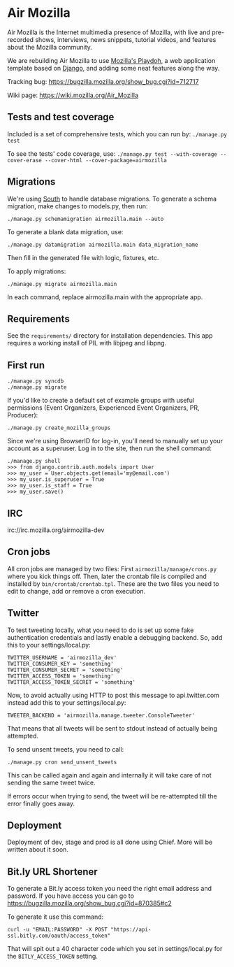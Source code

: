 Air Mozilla
===========

Air Mozilla is the Internet multimedia presence of Mozilla, with live and
pre-recorded shows, interviews, news snippets, tutorial videos, and
features about the Mozilla community.

We are rebuilding Air Mozilla to use [Mozilla's Playdoh][gh-playdoh],
a web application template based on [Django][django],
and adding some neat features along the way.

Tracking bug: https://bugzilla.mozilla.org/show_bug.cgi?id=712717

Wiki page: https://wiki.mozilla.org/Air_Mozilla

Tests and test coverage
-----------------------
Included is a set of comprehensive tests, which you can run by:
``./manage.py test``

To see the tests' code coverage, use:
``./manage.py test --with-coverage --cover-erase --cover-html --cover-package=airmozilla``


Migrations
----------
We're using [South][south] to handle database migrations.
To generate a schema migration, make changes to models.py, then run:

``./manage.py schemamigration airmozilla.main --auto``

To generate a blank data migration, use:

``./manage.py datamigration airmozilla.main data_migration_name``

Then fill in the generated file with logic, fixtures, etc.

To apply migrations:

``./manage.py migrate airmozilla.main``

In each command, replace airmozilla.main with the appropriate app.


Requirements
------------
See the ``requirements/`` directory for installation dependencies.
This app requires a working install of PIL with libjpeg and libpng.


First run
-----------------------
```
./manage.py syncdb
./manage.py migrate
```

If you'd like to create a default set of example groups with useful permissions
(Event Organizers, Experienced Event Organizers, PR, Producer):

``./manage.py create_mozilla_groups``

Since we're using BrowserID for log-in, you'll need to manually set up your
account as a superuser.  Log in to the site, then run the shell command:
```
./manage.py shell
>>> from django.contrib.auth.models import User
>>> my_user = User.objects.get(email='my@email.com')
>>> my_user.is_superuser = True
>>> my_user.is_staff = True
>>> my_user.save()
```

IRC
---
irc://irc.mozilla.org/airmozilla-dev

[django]: http://www.djangoproject.com/
[gh-playdoh]: https://github.com/mozilla/playdoh
[south]: http://south.aeracode.org/


Cron jobs
---------

All cron jobs are managed by two files: First
``airmozilla/manage/crons.py`` where you kick things off. Then, later
the crontab file is compiled and installed by
``bin/crontab/crontab.tpl``. These are the two files you need to edit
to change, add or remove a cron execution.


Twitter
-------

To test tweeting locally, what you need to do is set up some fake
authentication credentials and lastly enable a debugging backend. So,
add this to your settings/local.py:

    TWITTER_USERNAME = 'airmozilla_dev'
    TWITTER_CONSUMER_KEY = 'something'
    TWITTER_CONSUMER_SECRET = 'something'
    TWITTER_ACCESS_TOKEN = 'something'
    TWITTER_ACCESS_TOKEN_SECRET = 'something'

Now, to avoid actually using HTTP to post this message to
api.twitter.com instead add this to your settings/local.py:

    TWEETER_BACKEND = 'airmozilla.manage.tweeter.ConsoleTweeter'

That means that all tweets will be sent to stdout instead of actually
being attempted.

To send unsent tweets, you need to call:

    ./manage.py cron send_unsent_tweets

This can be called again and again and internally it will take care of
not sending the same tweet twice.

If errors occur when trying to send, the tweet will be re-attempted
till the error finally goes away.


Deployment
----------

Deployment of dev, stage and prod is all done using Chief. More will
be written about it soon.


Bit.ly URL Shortener
--------------------

To generate a Bit.ly access token you need the right email address and
password. If you have access you can go to
https://bugzilla.mozilla.org/show_bug.cgi?id=870385#c2

To generate it use this command:

    curl -u "EMAIL:PASSWORD" -X POST "https://api-ssl.bitly.com/oauth/access_token"

That will spit out a 40 character code which you set in
settings/local.py for the ``BITLY_ACCESS_TOKEN`` setting.
